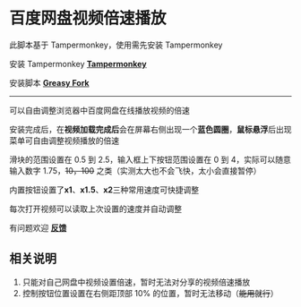 # 百度网盘视频倍速播放

此脚本基于 Tampermonkey，使用需先安装 Tampermonkey

安装 Tampermonkey  [**Tampermonkey**](https://www.tampermonkey.net/)

安装脚本  [**Greasy Fork**](https://greasyfork.org/zh-CN/scripts/399131-百度网盘视频倍速)

---------

可以自由调整浏览器中百度网盘在线播放视频的倍速

安装完成后，在**视频加载完成后**会在屏幕右侧出现一个**蓝色圆圈**，**鼠标悬浮**后出现菜单可自由调整视频播放的倍速

滑块的范围设置在 0.5 到 2.5，输入框上下按钮范围设置在 0 到 4，实际可以随意输入数字 1.75，~~10，100~~ 之类（实测太大也不会飞快，太小会直接暂停）

内置按钮设置了**x1**、**x1.5**、**x2**三种常用速度可快捷调整

每次打开视频可以读取上次设置的速度并自动调整

有问题欢迎 [**反馈**](https://github.com/E6ther/BaiduPan-VideoRate/issues)



## 相关说明

1. 只能对自己网盘中视频设置倍速，暂时无法对分享的视频倍速播放
2. 控制按钮位置设置在右侧距顶部 10% 的位置，暂时无法移动（~~能用就行~~）
